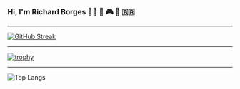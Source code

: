 ### Hi, I'm Richard Borges :person_bald: 👋 :video_game: :musical_score: :brazil:

---

[![GitHub Streak](https://streak-stats.demolab.com?user=richardborgesdev&theme=dark)](https://git.io/streak-stats)

---

[![trophy](https://github-profile-trophy.vercel.app/?username=richardborgesdev&theme=nord&column=3&margin-w=15&margin-h=15)](https://github.com/ryo-ma/github-profile-trophy)

---

![Top Langs](https://github-readme-stats.vercel.app/api/top-langs/?username=richardborgesdev&theme=dark)
